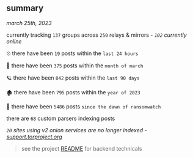 
## summary
_march 25th, 2023_

currently tracking `137` groups across `250` relays & mirrors - _`102` currently online_

⏲ there have been `19` posts within the `last 24 hours`

🦈 there have been `375` posts within the `month of march`

🪐 there have been `842` posts within the `last 90 days`

🏚 there have been `795` posts within the `year of 2023`

🦕 there have been `5486` posts `since the dawn of ransomwatch`

there are `68` custom parsers indexing posts

_`20` sites using v2 onion services are no longer indexed - [support.torproject.org](https://support.torproject.org/onionservices/v2-deprecation/)_

> see the project [README](https://github.com/joshhighet/ransomwatch#ransomwatch--) for backend technicals
